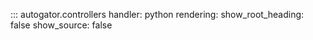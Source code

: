 ::: autogator.controllers
    handler: python
    rendering:
      show_root_heading: false
      show_source: false
